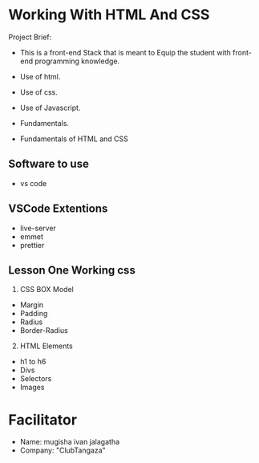 # Working With HTML And CSS
  Project Brief:
- This is a front-end Stack that is meant to Equip the student with front-end programming knowledge.
- Use of html.
- Use of css.
- Use of Javascript.
- Fundamentals.

- Fundamentals of HTML and CSS
## Software to use
- vs code
## VSCode Extentions
- live-server
- emmet
- prettier

## Lesson One Working css 
1. CSS BOX Model
- Margin
- Padding
- Radius
- Border-Radius

2. HTML Elements
- h1 to h6
- Divs
- Selectors
- Images
# Facilitator
- Name:  mugisha ivan jalagatha
- Company: "ClubTangaza"